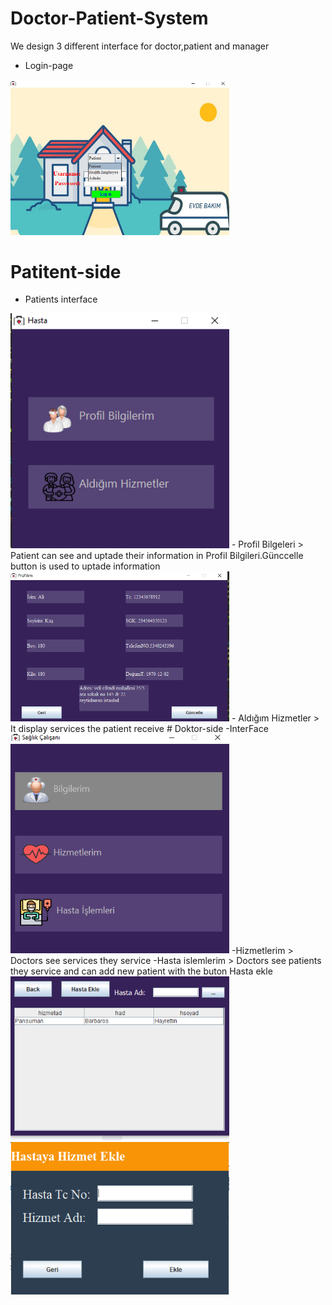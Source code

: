 # Doctor-Patient-System
 We design 3 different interface for doctor,patient and manager
 
 
- Login-page 
 <img src="img/login.png" width =350/>
 
# Patitent-side  
- Patients interface  
<img src="img/patien_login.png" width =350/>  
 - Profil Bilgeleri
 > Patient can see and uptade their information in Profil Bilgileri.Günccelle button is used to uptade information
 <img src="img/Patient_profile.png" width =350/>  
- Aldığım Hizmetler
> It display services the patient receive
# Doktor-side
-InterFace
<img src="img/emp_login.png" width =350/> 
-Hizmetlerim
> Doctors see services they service
-Hasta islemlerim
> Doctors see  patients they service and can add new patient with the buton Hasta ekle
<img src="img/Doctor_patien.png" width =350/> 
<img src="img/add_patient.png" width =350/> 
 
